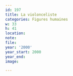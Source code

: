 ```yaml
---
id: 197
title: La violonceliste
categories: Figures humaines
w: 33
h: 41
location:
note:
file:
year: '2000'
year_start: 2000
year_end:
image:

---
```

